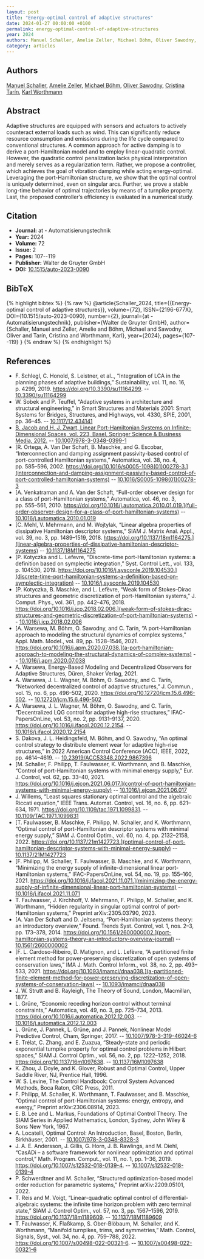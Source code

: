 ```yaml
---
layout: post
title: "Energy-optimal control of adaptive structures"
date: 2024-01-27 00:00:00 +0100
permalink: energy-optimal-control-of-adaptive-structures
year: 2024
authors: Manuel Schaller, Amelie Zeller, Michael Böhm, Oliver Sawodny, Cristina Tarín, Karl Worthmann
category: articles
---
```

 
## Authors
[Manuel Schaller](authors/manuel-schaller), [Amelie Zeller](authors/amelie-zeller), [Michael Böhm](authors/michael-bohm), [Oliver Sawodny](authors/oliver-sawodny), [Cristina Tarín](authors/cristina-tarín), [Karl Worthmann](authors/karl-worthmann)
 
## Abstract
Adaptive structures are equipped with sensors and actuators to actively counteract external loads such as wind. This can significantly reduce resource consumption and emissions during the life cycle compared to conventional structures. A common approach for active damping is to derive a port-Hamiltonian model and to employ linear-quadratic control. However, the quadratic control penalization lacks physical interpretation and merely serves as a regularization term. Rather, we propose a controller, which achieves the goal of vibration damping while acting energy-optimal. Leveraging the port-Hamiltonian structure, we show that the optimal control is uniquely determined, even on singular arcs. Further, we prove a stable long-time behavior of optimal trajectories by means of a turnpike property. Last, the proposed controller’s efficiency is evaluated in a numerical study.
 
## Citation
- **Journal:** at - Automatisierungstechnik
- **Year:** 2024
- **Volume:** 72
- **Issue:** 2
- **Pages:** 107--119
- **Publisher:** Walter de Gruyter GmbH
- **DOI:** [10.1515/auto-2023-0090](https://doi.org/10.1515/auto-2023-0090)
 
## BibTeX
{% highlight bibtex %}
{% raw %}
@article{Schaller_2024,
  title={{Energy-optimal control of adaptive structures}},
  volume={72},
  ISSN={2196-677X},
  DOI={10.1515/auto-2023-0090},
  number={2},
  journal={at - Automatisierungstechnik},
  publisher={Walter de Gruyter GmbH},
  author={Schaller, Manuel and Zeller, Amelie and Böhm, Michael and Sawodny, Oliver and Tarín, Cristina and Worthmann, Karl},
  year={2024},
  pages={107--119}
}
{% endraw %}
{% endhighlight %}
 
## References
- F. Schlegl, C. Honold, S. Leistner, et al.., “Integration of LCA in the planning phases of adaptive buildings,” Sustainability, vol. 11, no. 16, p. 4299, 2019. https://doi.org/10.3390/su11164299. -- [10.3390/su11164299](https://doi.org/10.3390/su11164299)
- W. Sobek and P. Teuffel, “Adaptive systems in architecture and structural engineering,” in Smart Structures and Materials 2001: Smart Systems for Bridges, Structures, and Highways, vol. 4330, SPIE, 2001, pp. 36–45. -- [10.1117/12.434141](https://doi.org/10.1117/12.434141)
- [B. Jacob and H. J. Zwart, Linear Port-Hamiltonian Systems on Infinite-Dimensional Spaces, vol. 223, Basel, Springer Science & Business Media, 2012.](linear-port-hamiltonian-systems-on-infinite-dimensional-spaces) -- [10.1007/978-3-0348-0399-1](https://doi.org/10.1007/978-3-0348-0399-1)
- [R. Ortega, A. Van Der Schaft, B. Maschke, and G. Escobar, “Interconnection and damping assignment passivity-based control of port-controlled Hamiltonian systems,” Automatica, vol. 38, no. 4, pp. 585–596, 2002. https://doi.org/10.1016/s0005-1098(01)00278-3.](interconnection-and-damping-assignment-passivity-based-control-of-port-controlled-hamiltonian-systems) -- [10.1016/S0005-1098(01)00278-3](https://doi.org/10.1016/S0005-1098(01)00278-3)
- [A. Venkatraman and A. Van der Schaft, “Full-order observer design for a class of port-Hamiltonian systems,” Automatica, vol. 46, no. 3, pp. 555–561, 2010. https://doi.org/10.1016/j.automatica.2010.01.019.](full-order-observer-design-for-a-class-of-port-hamiltonian-systems) -- [10.1016/j.automatica.2010.01.019](https://doi.org/10.1016/j.automatica.2010.01.019)
- [C. Mehl, V. Mehrmann, and M. Wojtylak, “Linear algebra properties of dissipative Hamiltonian descriptor systems,” SIAM J. Matrix Anal. Appl., vol. 39, no. 3, pp. 1489–1519, 2018. https://doi.org/10.1137/18m1164275.](linear-algebra-properties-of-dissipative-hamiltonian-descriptor-systems) -- [10.1137/18M1164275](https://doi.org/10.1137/18M1164275)
- [P. Kotyczka and L. Lefevre, “Discrete-time port-Hamiltonian systems: a definition based on symplectic integration,” Syst. Control Lett., vol. 133, p. 104530, 2019. https://doi.org/10.1016/j.sysconle.2019.104530.](discrete-time-port-hamiltonian-systems-a-definition-based-on-symplectic-integration) -- [10.1016/j.sysconle.2019.104530](https://doi.org/10.1016/j.sysconle.2019.104530)
- [P. Kotyczka, B. Maschke, and L. Lefèvre, “Weak form of Stokes–Dirac structures and geometric discretization of port-Hamiltonian systems,” J. Comput. Phys., vol. 361, pp. 442–476, 2018. https://doi.org/10.1016/j.jcp.2018.02.006.](weak-form-of-stokes-dirac-structures-and-geometric-discretization-of-port-hamiltonian-systems) -- [10.1016/j.jcp.2018.02.006](https://doi.org/10.1016/j.jcp.2018.02.006)
- [A. Warsewa, M. Böhm, O. Sawodny, and C. Tarín, “A port-Hamiltonian approach to modeling the structural dynamics of complex systems,” Appl. Math. Model., vol. 89, pp. 1528–1546, 2021. https://doi.org/10.1016/j.apm.2020.07.038.](a-port-hamiltonian-approach-to-modeling-the-structural-dynamics-of-complex-systems) -- [10.1016/j.apm.2020.07.038](https://doi.org/10.1016/j.apm.2020.07.038)
- A. Warsewa, Energy-Based Modeling and Decentralized Observers for Adaptive Structures, Düren, Shaker Verlag, 2021.
- A. Warsewa, J. L. Wagner, M. Böhm, O. Sawodny, and C. Tarín, “Networked decentralized control of adaptive structures,” J. Commun., vol. 15, no. 6, pp. 496–502, 2020. https://doi.org/10.12720/jcm.15.6.496-502. -- [10.12720/jcm.15.6.496-502](https://doi.org/10.12720/jcm.15.6.496-502)
- A. Warsewa, J. L. Wagner, M. Böhm, O. Sawodny, and C. Tarín, “Decentralized LQG control for adaptive high-rise structures,” IFAC-PapersOnLine, vol. 53, no. 2, pp. 9131–9137, 2020. https://doi.org/10.1016/j.ifacol.2020.12.2154. -- [10.1016/j.ifacol.2020.12.2154](https://doi.org/10.1016/j.ifacol.2020.12.2154)
- S. Dakova, J. L. Heidingsfeld, M. Böhm, and O. Sawodny, “An optimal control strategy to distribute element wear for adaptive high-rise structures,” in 2022 American Control Conference (ACC), IEEE, 2022, pp. 4614–4619. -- [10.23919/ACC53348.2022.9867396](https://doi.org/10.23919/ACC53348.2022.9867396)
- [M. Schaller, F. Philipp, T. Faulwasser, K. Worthmann, and B. Maschke, “Control of port-Hamiltonian systems with minimal energy supply,” Eur. J. Control, vol. 62, pp. 33–40, 2021. https://doi.org/10.1016/j.ejcon.2021.06.017.](control-of-port-hamiltonian-systems-with-minimal-energy-supply) -- [10.1016/j.ejcon.2021.06.017](https://doi.org/10.1016/j.ejcon.2021.06.017)
- J. Willems, “Least squares stationary optimal control and the algebraic Riccati equation,” IEEE Trans. Automat. Control, vol. 16, no. 6, pp. 621–634, 1971. https://doi.org/10.1109/tac.1971.1099831. -- [10.1109/TAC.1971.1099831](https://doi.org/10.1109/TAC.1971.1099831)
- [T. Faulwasser, B. Maschke, F. Philipp, M. Schaller, and K. Worthmann, “Optimal control of port-Hamiltonian descriptor systems with minimal energy supply,” SIAM J. Control Optim., vol. 60, no. 4, pp. 2132–2158, 2022. https://doi.org/10.1137/21m1427723.](optimal-control-of-port-hamiltonian-descriptor-systems-with-minimal-energy-supply) -- [10.1137/21M1427723](https://doi.org/10.1137/21M1427723)
- [F. Philipp, M. Schaller, T. Faulwasser, B. Maschke, and K. Worthmann, “Minimizing the energy supply of infinite-dimensional linear port-Hamiltonian systems,” IFAC-PapersOnLine, vol. 54, no. 19, pp. 155–160, 2021. https://doi.org/10.1016/j.ifacol.2021.11.071.](minimizing-the-energy-supply-of-infinite-dimensional-linear-port-hamiltonian-systems) -- [10.1016/j.ifacol.2021.11.071](https://doi.org/10.1016/j.ifacol.2021.11.071)
- T. Faulwasser, J. Kirchhoff, V. Mehrmann, F. Philipp, M. Schaller, and K. Worthmann, “Hidden regularity in singular optimal control of port-Hamiltonian systems,” Preprint arXiv:2305.03790, 2023.
- [A. Van Der Schaft and D. Jeltsema, “Port-Hamiltonian systems theory: an introductory overview,” Found. Trends Syst. Control, vol. 1, nos. 2–3, pp. 173–378, 2014. https://doi.org/10.1561/2600000002.](port-hamiltonian-systems-theory-an-introductory-overview-journal) -- [10.1561/2600000002](https://doi.org/10.1561/2600000002)
- [F. L. Cardoso-Ribeiro, D. Matignon, and L. Lefèvre, “A partitioned finite element method for power-preserving discretization of open systems of conservation laws,” IMA J. Math. Control Inform., vol. 38, no. 2, pp. 493–533, 2021. https://doi.org/10.1093/imamci/dnaa038.](a-partitioned-finite-element-method-for-power-preserving-discretization-of-open-systems-of-conservation-laws) -- [10.1093/imamci/dnaa038](https://doi.org/10.1093/imamci/dnaa038)
- J. W. Strutt and B. Rayleigh, The Theory of Sound, London, Macmillan, 1877.
- L. Grüne, “Economic receding horizon control without terminal constraints,” Automatica, vol. 49, no. 3, pp. 725–734, 2013. https://doi.org/10.1016/j.automatica.2012.12.003. -- [10.1016/j.automatica.2012.12.003](https://doi.org/10.1016/j.automatica.2012.12.003)
- L. Grüne, J. Pannek, L. Grüne, and J. Pannek, Nonlinear Model Predictive Control, Cham, Springer, 2017. -- [10.1007/978-3-319-46024-6](https://doi.org/10.1007/978-3-319-46024-6)
- E. Trélat, C. Zhang, and E. Zuazua, “Steady-state and periodic exponential turnpike property for optimal control problems in Hilbert spaces,” SIAM J. Control Optim., vol. 56, no. 2, pp. 1222–1252, 2018. https://doi.org/10.1137/16m1097638. -- [10.1137/16M1097638](https://doi.org/10.1137/16M1097638)
- K. Zhou, J. Doyle, and K. Glover, Robust and Optimal Control, Upper Saddle River, NJ, Prentice Hall, 1996.
- W. S. Levine, The Control Handbook: Control System Advanced Methods, Boca Raton, CRC Press, 2011.
- F. Philipp, M. Schaller, K. Worthmann, T. Faulwasser, and B. Maschke, “Optimal control of port-Hamiltonian systems: energy, entropy, and exergy,” Preprint arXiv:2306.08914, 2023.
- E. B. Lee and L. Markus, Foundations of Optimal Control Theory. The SIAM Series in Applied Mathematics, London, Sydney, John Wiley & Sons New York, 1967.
- A. Locatelli, Optimal Control: An Introduction, Basel, Boston, Berlin, Birkhäuser, 2001. -- [10.1007/978-3-0348-8328-3](https://doi.org/10.1007/978-3-0348-8328-3)
- J. A. E. Andersson, J. Gillis, G. Horn, J. B. Rawlings, and M. Diehl, “CasADi – a software framework for nonlinear optimization and optimal control,” Math. Program. Comput., vol. 11, no. 1, pp. 1–36, 2019. https://doi.org/10.1007/s12532-018-0139-4. -- [10.1007/s12532-018-0139-4](https://doi.org/10.1007/s12532-018-0139-4)
- P. Schwerdtner and M. Schaller, “Structured optimization-based model order reduction for parametric systems,” Preprint arXiv:2209.05101, 2022.
- T. Reis and M. Voigt, “Linear-quadratic optimal control of differential-algebraic systems: the infinite time horizon problem with zero terminal state,” SIAM J. Control Optim., vol. 57, no. 3, pp. 1567–1596, 2019. https://doi.org/10.1137/18m1189609. -- [10.1137/18M1189609](https://doi.org/10.1137/18M1189609)
- T. Faulwasser, K. Flaßkamp, S. Ober-Blöbaum, M. Schaller, and K. Worthmann, “Manifold turnpikes, trims, and symmetries,” Math. Control, Signals, Syst., vol. 34, no. 4, pp. 759–788, 2022. https://doi.org/10.1007/s00498-022-00321-6. -- [10.1007/s00498-022-00321-6](https://doi.org/10.1007/s00498-022-00321-6)

